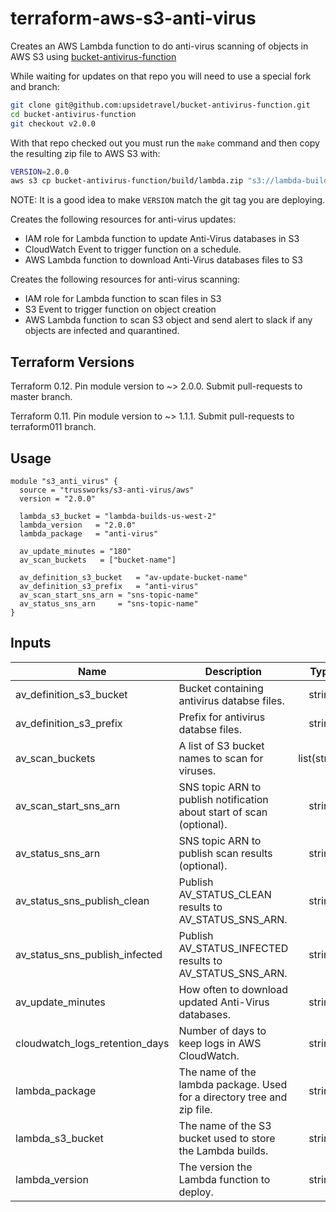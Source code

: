 
# terraform-aws-s3-anti-virus

Creates an AWS Lambda function to do anti-virus scanning of objects in AWS S3
using [bucket-antivirus-function](https://github.com/upsidetravel/bucket-antivirus-function)

While waiting for updates on that repo you will need to use a special fork and branch:

```sh
git clone git@github.com:upsidetravel/bucket-antivirus-function.git
cd bucket-antivirus-function
git checkout v2.0.0
```

With that repo checked out you must run the `make` command and then copy the resulting zip file
to AWS S3 with:

```sh
VERSION=2.0.0
aws s3 cp bucket-antivirus-function/build/lambda.zip "s3://lambda-builds-us-west-2/anti-virus/${VERSION}/anti-virus.zip"
```

NOTE: It is a good idea to make `VERSION` match the git tag you are deploying.

Creates the following resources for anti-virus updates:

* IAM role for Lambda function to update Anti-Virus databases in S3
* CloudWatch Event to trigger function on a schedule.
* AWS Lambda function to download Anti-Virus databases files to S3

Creates the following resources for anti-virus scanning:

* IAM role for Lambda function to scan files in S3
* S3 Event to trigger function on object creation
* AWS Lambda function to scan S3 object and send alert to slack if any objects are infected and quarantined.

## Terraform Versions

Terraform 0.12. Pin module version to ~> 2.0.0. Submit pull-requests to master branch.

Terraform 0.11. Pin module version to ~> 1.1.1. Submit pull-requests to terraform011 branch.

## Usage

```hcl
module "s3_anti_virus" {
  source = "trussworks/s3-anti-virus/aws"
  version = "2.0.0"

  lambda_s3_bucket = "lambda-builds-us-west-2"
  lambda_version   = "2.0.0"
  lambda_package   = "anti-virus"

  av_update_minutes = "180"
  av_scan_buckets   = ["bucket-name"]

  av_definition_s3_bucket   = "av-update-bucket-name"
  av_definition_s3_prefix   = "anti-virus"
  av_scan_start_sns_arn = "sns-topic-name"
  av_status_sns_arn     = "sns-topic-name"
}
```

<!-- BEGINNING OF PRE-COMMIT-TERRAFORM DOCS HOOK -->
## Inputs

| Name | Description | Type | Default | Required |
|------|-------------|:----:|:-----:|:-----:|
| av\_definition\_s3\_bucket | Bucket containing antivirus databse files. | string | n/a | yes |
| av\_definition\_s3\_prefix | Prefix for antivirus databse files. | string | `"clamav_defs"` | no |
| av\_scan\_buckets | A list of S3 bucket names to scan for viruses. | list(string) | n/a | yes |
| av\_scan\_start\_sns\_arn | SNS topic ARN to publish notification about start of scan (optional). | string | `""` | no |
| av\_status\_sns\_arn | SNS topic ARN to publish scan results (optional). | string | `""` | no |
| av\_status\_sns\_publish\_clean | Publish AV_STATUS_CLEAN results to AV_STATUS_SNS_ARN. | string | `"True"` | no |
| av\_status\_sns\_publish\_infected | Publish AV_STATUS_INFECTED results to AV_STATUS_SNS_ARN. | string | `"True"` | no |
| av\_update\_minutes | How often to download updated Anti-Virus databases. | string | `"180"` | no |
| cloudwatch\_logs\_retention\_days | Number of days to keep logs in AWS CloudWatch. | string | `"90"` | no |
| lambda\_package | The name of the lambda package. Used for a directory tree and zip file. | string | `"anti-virus"` | no |
| lambda\_s3\_bucket | The name of the S3 bucket used to store the Lambda builds. | string | n/a | yes |
| lambda\_version | The version the Lambda function to deploy. | string | n/a | yes |

<!-- END OF PRE-COMMIT-TERRAFORM DOCS HOOK -->
